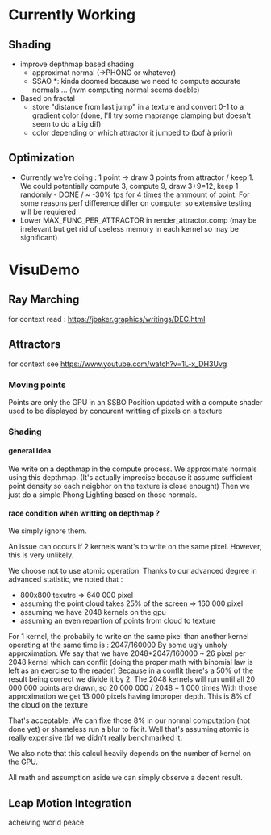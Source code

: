 # Currently Working

## Shading

- improve depthmap based shading
    - approximat normal (->PHONG or whatever)
    - SSAO *: kinda doomed because we need to compute accurate normals ... (nvm computing normal seems doable)
- Based on fractal
    - store "distance from last jump" in a texture and convert 0-1 to a gradient color (done, I'll try some maprange clamping but doesn't seem to do a big dif)
    - color depending or which attractor it jumped to (bof à priori)

## Optimization

- Currently we're doing : 1 point -> draw 3 points from attractor / keep 1. We could potentially compute 3, compute 9, draw 3+9=12, keep 1 randomly - DONE / ~ -30% fps for 4 times the ammount of point. For some reasons perf difference differ on computer so extensive testing will be requiered
- Lower MAX_FUNC_PER_ATTRACTOR in render_attractor.comp (may be irrelevant but get rid of useless memory in each kernel so may be significant)



# VisuDemo

## Ray Marching

for context read : https://jbaker.graphics/writings/DEC.html

## Attractors

for context see https://www.youtube.com/watch?v=1L-x_DH3Uvg

### Moving points

Points are only the GPU in an SSBO
Position updated with a compute shader
used to be displayed by concurent writting of pixels on a texture



### Shading

#### general Idea

We write on a depthmap in the compute process.
We approximate normals using this depthmap. (It's actually imprecise because it assume sufficient point density so each neigbhor on the texture is close enought)
Then we just do a simple Phong Lighting based on those normals.

#### race condition when writting on depthmap ?

We simply ignore them.

An issue can occurs if 2 kernels want's to write on the same pixel. However, this is very unlikely.

We choose not to use atomic operation. Thanks to our advanced degree in advanced statistic, we noted that :
- 800x800 texutre => 640 000 pixel
- assuming the point cloud takes 25% of the screen => 160 000 pixel
- assuming we have 2048 kernels on the gpu
- assuming an even repartion of points from cloud to texture

For 1 kernel, the probabily to write on the same pixel than another kernel operating at the same time is : 2047/160000
By some ugly unholy approximation. We say that we have 2048*2047/160000 ~ 26 pixel per 2048 kernel which can conflit (doing the proper math with binomial law is left as an exercise to the reader)
Because in a conflit there's a 50% of the result being correct we divide it by 2.
The 2048 kernels will run until all 20 000 000 points are drawn, so 20 000 000 / 2048  = 1 000 times
With those approximation we get 13 000 pixels having improper depth. This is 8% of the cloud on the texture

That's acceptable. We can fixe those 8% in our normal computation (not done yet) or shameless run a blur to fix it.
Well that's assuming atomic is really expensive tbf we didn't really benchmarked it.

We also note that this calcul heavily depends on the number of kernel on the GPU.

All math and assumption aside we can simply observe a decent result.





## Leap Motion Integration

acheiving world peace